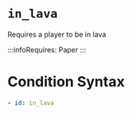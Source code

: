 # `in_lava`

Requires a player to be in lava

:::infoRequires:
Paper
:::
# Condition Syntax
```yaml
- id: in_lava
```
